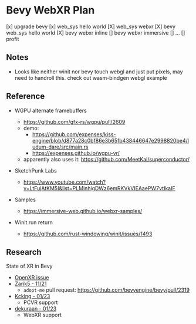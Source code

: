 # Bevy WebXR Plan

[x] upgrade bevy
[x] web_sys hello world
[X] web_sys webxr
[X] bevy web_sys hello world
[X] bevy webxr inline
[] bevy webxr immersive
[] ...
[] profit

## Notes

- Looks like neither winit nor bevy touch webgl and just put pixels, may need to handroll this. check out wasm-bindgen webgl example

## Reference

- WGPU alternate framebuffers
	- https://github.com/gfx-rs/wgpu/pull/2609
	- demo: 
		- https://github.com/expenses/kiss-engine/blob/d877a28c0bf86e3b65fb438446647e2998820be4/ludum-dare/src/main.rs
		- https://expenses.github.io/wgpu-vr/
	- apparently also uses it: https://github.com/MeetKai/superconductor/

- SketchPunk Labs
	- https://www.youtube.com/watch?v=LtFujAtKM5I&list=PLMinhigDWz6emRKVkVIEAaePW7vtIkaIF
- Samples
	- https://immersive-web.github.io/webxr-samples/
- Winit run return
	- https://github.com/rust-windowing/winit/issues/1493


## Research


State of XR in Bevy
- [OpenXR issue](https://github.com/bevyengine/bevy/issues/115)
- [Zarik5 - 11/21](https://github.com/zarik5/bevy)
	- `adopt-me` pull request: https://github.com/bevyengine/bevy/pull/2319 
- [Kcking - 01/23](https://github.com/kcking/bevy/tree/xr)
	- PCVR support
- [dekuraan - 01/23](https://github.com/dekuraan/xr-bevy)
	- WebXR support